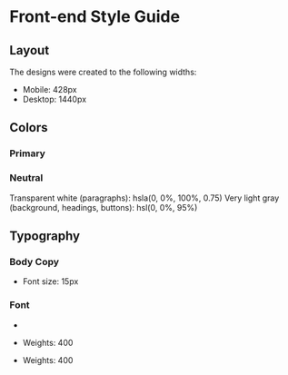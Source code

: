 # Front-end Style Guide

## Layout

The designs were created to the following widths:

- Mobile: 428px
- Desktop: 1440px

## Colors

### Primary


### Neutral

Transparent white (paragraphs): hsla(0, 0%, 100%, 0.75)
Very light gray (background, headings, buttons): hsl(0, 0%, 95%)

## Typography

### Body Copy

- Font size: 15px

### Font

- 
- Weights: 400

- Weights: 400
